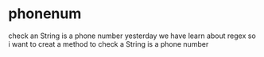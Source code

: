 # phonenum
check an String is a phone number
yesterday we have learn about regex 
so i want to creat a method to check a String is a phone number
